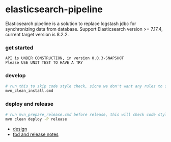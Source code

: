 # elasticsearch-pipeline
Elasticsearch pipeline is a solution to replace logstash jdbc for synchronizing data from database.
Support Elasticsearch version >= 7.17.4, current target version is 8.2.2.

### get started
```
API is UNDER CONSTRUCTION, in version 0.0.3-SNAPSHOT   
Please USE UNIT TEST TO HAVE A TRY
``` 

### develop
```bash
# run this to skip code style check, sicne we don't want any rules to slow our developing speed.
mvn_clean_install.cmd
```

### deploy and release
```bash 
# run mvn_prepare_release.cmd before release, this will check code style
mvn clean deploy -P release
```

- [design](/doc/design.md)
- [tbd and release notes](/doc/releases.md)
